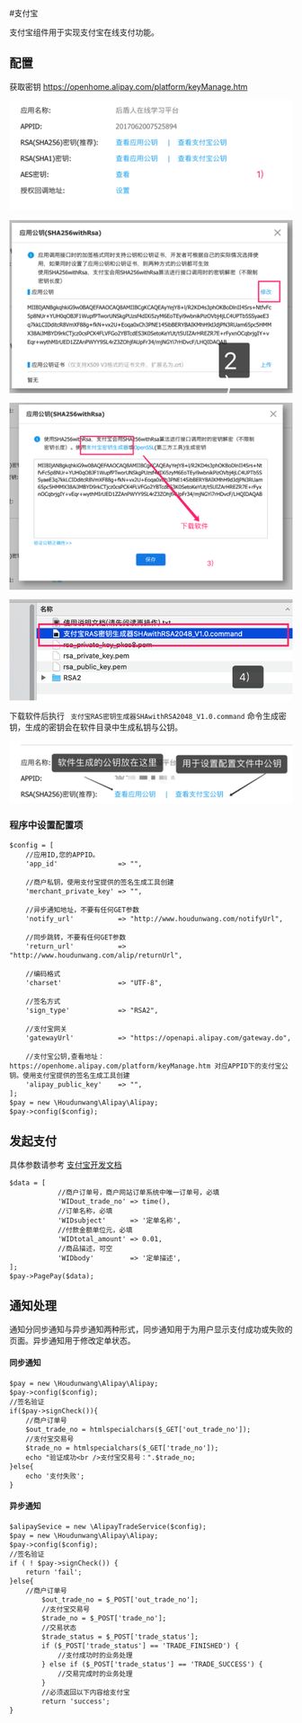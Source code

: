 #支付宝

支付宝组件用于实现支付宝在线支付功能。

## 配置

获取密钥  https://openhome.alipay.com/platform/keyManage.htm

![image-20181028200354314](assets/image-20181028200354314.png)

![image-20181028200435199](assets/image-20181028200435199.png)



![image-20181028200603742](assets/image-20181028200603742.png)



![image-20181028200722992](assets/image-20181028200722992.png)



下载软件后执行 ` 支付宝RAS密钥生成器SHAwithRSA2048_V1.0.command` 命令生成密钥，生成的密钥会在软件目录中生成私钥与公钥。

![image-20181105223233865](assets/image-20181105223233865.png)

### 程序中设置配置项

```
$config = [
    //应用ID,您的APPID。
    'app_id'               => "",

    //商户私钥，使用支付宝提供的签名生成工具创建
    'merchant_private_key' => "",

    //异步通知地址，不要有任何GET参数
    'notify_url'           => "http://www.houdunwang.com/notifyUrl",

    //同步跳转，不要有任何GET参数
    'return_url'           => "http://www.houdunwang.com/alip/returnUrl",

    //编码格式
    'charset'              => "UTF-8",

    //签名方式
    'sign_type'            => "RSA2",

    //支付宝网关
    'gatewayUrl'           => "https://openapi.alipay.com/gateway.do",

    //支付宝公钥,查看地址：https://openhome.alipay.com/platform/keyManage.htm 对应APPID下的支付宝公钥。使用支付宝提供的签名生成工具创建
    'alipay_public_key'    => "",
];
$pay = new \Houdunwang\Alipay\Alipay;
$pay->config($config);
```

## 发起支付
具体参数请参考 [支付宝开发文档](https://docs.open.alipay.com/270) 
```
$data = [
            //商户订单号，商户网站订单系统中唯一订单号，必填
            'WIDout_trade_no' => time(),
            //订单名称，必填
            'WIDsubject'      => '定单名称',
            //付款金额单位元，必填
            'WIDtotal_amount' => 0.01,
            //商品描述，可空
            'WIDbody'         => '定单描述',
];
$pay->PagePay($data);
```

## 通知处理

通知分同步通知与异步通知两种形式，同步通知用于为用户显示支付成功或失败的页面。异步通知用于修改定单状态。

#### 同步通知

```
$pay = new \Houdunwang\Alipay\Alipay;
$pay->config($config);
//签名验证
if($pay->signCheck()){
	//商户订单号
	$out_trade_no = htmlspecialchars($_GET['out_trade_no']);
	//支付宝交易号
	$trade_no = htmlspecialchars($_GET['trade_no']);
	echo "验证成功<br />支付宝交易号：".$trade_no;
}else{
	echo '支付失败';
}
```

#### 异步通知

```
$alipaySevice = new \AlipayTradeService($config);
$pay = new \Houdunwang\Alipay\Alipay;
$pay->config($config);
//签名验证
if ( ! $pay->signCheck()) {
	return 'fail';
}else{
	//商户订单号
        $out_trade_no = $_POST['out_trade_no'];
        //支付宝交易号
        $trade_no = $_POST['trade_no'];
        //交易状态
        $trade_status = $_POST['trade_status'];
        if ($_POST['trade_status'] == 'TRADE_FINISHED') {
            //支付成功时的业务处理
        } else if ($_POST['trade_status'] == 'TRADE_SUCCESS') {
            //交易完成时的业务处理
        }
        //必须返回以下内容给支付宝
        return 'success';
}
```
